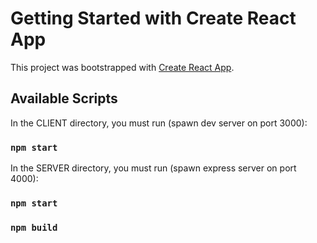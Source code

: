 # Getting Started with Create React App

This project was bootstrapped with [Create React App](https://github.com/facebook/create-react-app).

## Available Scripts

In the CLIENT directory, you must run (spawn dev server on port 3000):

### `npm start`

In the SERVER directory, you must run (spawn express server on port 4000):

### `npm start`

### `npm build`